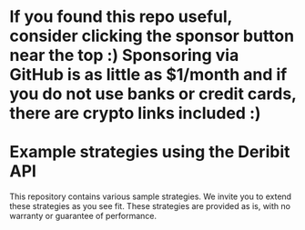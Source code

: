 If you found this repo useful, consider clicking the sponsor button near the top :) Sponsoring via GitHub is as little as $1/month and if you do not use banks or credit cards, there are crypto links included :)<br /><br />
Example strategies using the Deribit API
===

This repository contains various sample strategies. We invite you to extend these strategies as you see fit. These strategies are provided as is, with no warranty or guarantee of performance.
